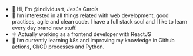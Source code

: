 - 👋 Hi, I’m @individuart, Jesús García
- 👀 I’m interested in all things related with web development, good practises, agile and clean code. I have a full stack soul and I like to learn every day brand new stuff.
- ⚛️ Actually working as a frontend developer with ReactJS
- 🌱 I’m currently learning k8s and improving my knowledge in Github actions, CI/CD processes and Python.
